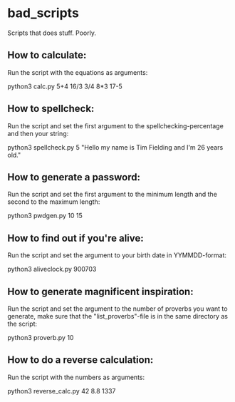 # bad_scripts
Scripts that does stuff. Poorly.

## How to calculate:
Run the script with the equations as arguments:

python3 calc.py 5+4 16/3 3/4 8\*3 17-5

## How to spellcheck:
Run the script and set the first argument to the spellchecking-percentage and then your string:

python3 spellcheck.py 5 "Hello my name is Tim Fielding and I'm 26 years old."

## How to generate a password:
Run the script and set the first argument to the minimum length and the second to the maximum length:

python3 pwdgen.py 10 15

## How to find out if you're alive:
Run the script and set the argument to your birth date in YYMMDD-format:

python3 aliveclock.py 900703

## How to generate magnificent inspiration:
Run the script and set the argument to the number of proverbs you want to generate, make sure that the "list\_proverbs"-file is in the same directory as the script:

python3 proverb.py 10

## How to do a reverse calculation:
Run the script with the numbers as arguments:

python3 reverse\_calc.py 42 8.8 1337
